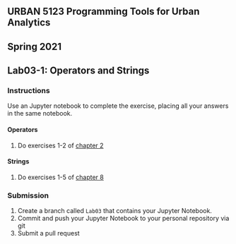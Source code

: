 ## URBAN 5123 Programming Tools for Urban Analytics
## Spring 2021
## Lab03-1: Operators and Strings

### Instructions

Use an Jupyter notebook to complete the exercise, placing all your answers in the same notebook.

#### Operators

1. Do exercises 1-2 of [chapter 2]

#### Strings

1. Do exercises 1-5 of [chapter 8]

### Submission

1. Create a branch called `Lab03` that contains your Jupyter Notebook.
2. Commit and push your Jupyter Notebook to your personal repository via git
3. Submit a pull request

[chapter 2]: http://www.greenteapress.com/thinkpython2/html/thinkpython2003.html
[chapter 8]: http://www.greenteapress.com/thinkpython2/html/thinkpython2009.html

